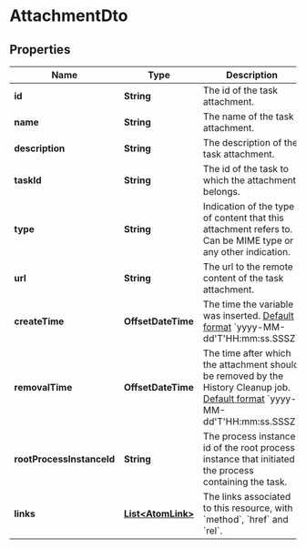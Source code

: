 

# AttachmentDto


## Properties

Name | Type | Description | Notes
------------ | ------------- | ------------- | -------------
**id** | **String** | The id of the task attachment. |  [optional]
**name** | **String** | The name of the task attachment. |  [optional]
**description** | **String** | The description of the task attachment. |  [optional]
**taskId** | **String** | The id of the task to which the attachment belongs. |  [optional]
**type** | **String** | Indication of the type of content that this attachment refers to. Can be MIME type or any other indication. |  [optional]
**url** | **String** | The url to the remote content of the task attachment. |  [optional]
**createTime** | **OffsetDateTime** | The time the variable was inserted. [Default format](https://docs.camunda.org/manual/7.14/reference/rest/overview/date-format/) &#x60;yyyy-MM-dd&#39;T&#39;HH:mm:ss.SSSZ&#x60;. |  [optional]
**removalTime** | **OffsetDateTime** | The time after which the attachment should be removed by the History Cleanup job. [Default format](https://docs.camunda.org/manual/7.14/reference/rest/overview/date-format/) &#x60;yyyy-MM-dd&#39;T&#39;HH:mm:ss.SSSZ&#x60;. |  [optional]
**rootProcessInstanceId** | **String** | The process instance id of the root process instance that initiated the process containing the task. |  [optional]
**links** | [**List&lt;AtomLink&gt;**](AtomLink.md) | The links associated to this resource, with &#x60;method&#x60;, &#x60;href&#x60; and &#x60;rel&#x60;. |  [optional]




